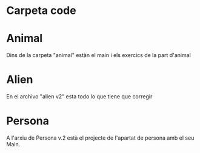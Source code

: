 # Carpeta code

# Animal
Dins de la carpeta "animal" estàn el main i els exercics de la part d'animal

# Alien
En el archivo "alien v2" esta todo lo que tiene que corregir

# Persona
A l'arxiu de Persona v.2 està el projecte de l'apartat de persona amb el seu Main.
